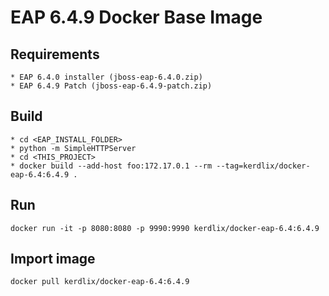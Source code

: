 # EAP 6.4.9 Docker Base Image

## Requirements
```
* EAP 6.4.0 installer (jboss-eap-6.4.0.zip)
* EAP 6.4.9 Patch (jboss-eap-6.4.9-patch.zip)
```

## Build
```
* cd <EAP_INSTALL_FOLDER>
* python -m SimpleHTTPServer
* cd <THIS_PROJECT>
* docker build --add-host foo:172.17.0.1 --rm --tag=kerdlix/docker-eap-6.4:6.4.9 .
```

## Run
```
docker run -it -p 8080:8080 -p 9990:9990 kerdlix/docker-eap-6.4:6.4.9
```

## Import image
```
docker pull kerdlix/docker-eap-6.4:6.4.9
```

